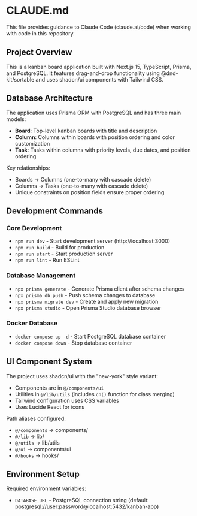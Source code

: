 # CLAUDE.md

This file provides guidance to Claude Code (claude.ai/code) when working with code in this repository.

## Project Overview

This is a kanban board application built with Next.js 15, TypeScript, Prisma, and PostgreSQL. It features drag-and-drop functionality using @dnd-kit/sortable and uses shadcn/ui components with Tailwind CSS.

## Database Architecture

The application uses Prisma ORM with PostgreSQL and has three main models:
- **Board**: Top-level kanban boards with title and description
- **Column**: Columns within boards with position ordering and color customization
- **Task**: Tasks within columns with priority levels, due dates, and position ordering

Key relationships:
- Boards → Columns (one-to-many with cascade delete)
- Columns → Tasks (one-to-many with cascade delete)
- Unique constraints on position fields ensure proper ordering

## Development Commands

### Core Development
- `npm run dev` - Start development server (http://localhost:3000)
- `npm run build` - Build for production
- `npm run start` - Start production server
- `npm run lint` - Run ESLint

### Database Management
- `npx prisma generate` - Generate Prisma client after schema changes
- `npx prisma db push` - Push schema changes to database
- `npx prisma migrate dev` - Create and apply new migration
- `npx prisma studio` - Open Prisma Studio database browser

### Docker Database
- `docker compose up -d` - Start PostgreSQL database container
- `docker compose down` - Stop database container

## UI Component System

The project uses shadcn/ui with the "new-york" style variant:
- Components are in `@/components/ui`
- Utilities in `@/lib/utils` (includes `cn()` function for class merging)
- Tailwind configuration uses CSS variables
- Uses Lucide React for icons

Path aliases configured:
- `@/components` → components/
- `@/lib` → lib/
- `@/utils` → lib/utils
- `@/ui` → components/ui
- `@/hooks` → hooks/

## Environment Setup

Required environment variables:
- `DATABASE_URL` - PostgreSQL connection string (default: postgresql://user:password@localhost:5432/kanban-app)